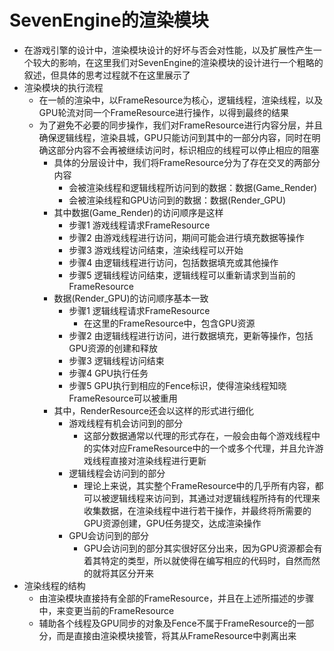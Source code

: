 # SevenEngine的渲染模块
* 在游戏引擎的设计中，渲染模块设计的好坏与否会对性能，以及扩展性产生一个较大的影响，在这里我们对SevenEngine的渲染模块的设计进行一个粗略的叙述，但具体的思考过程就不在这里展示了
* 渲染模块的执行流程
    * 在一帧的渲染中，以FrameResource为核心，逻辑线程，渲染线程，以及GPU轮流对同一个FrameResource进行操作，以得到最终的结果
    * 为了避免不必要的同步操作，我们对FrameResource进行内容分层，并且确保逻辑线程，渲染县城，GPU只能访问到其中的一部分内容，同时在明确这部分内容不会再被继续访问时，标识相应的线程可以停止相应的阻塞
        * 具体的分层设计中，我们将FrameResource分为了存在交叉的两部分内容
            * 会被渲染线程和逻辑线程所访问到的数据：数据(Game_Render)
            * 会被渲染线程和GPU访问到的数据：数据(Render_GPU)
        * 其中数据(Game_Render)的访问顺序是这样
            * 步骤1 游戏线程请求FrameResource
            * 步骤2 由游戏线程进行访问，期间可能会进行填充数据等操作
            * 步骤3 游戏线程访问结束，渲染线程可以开始
            * 步骤4 由逻辑线程进行访问，包括数据填充或其他操作
            * 步骤5 逻辑线程访问结束，逻辑线程可以重新请求到当前的FrameResource
        * 数据(Render_GPU)的访问顺序基本一致
            * 步骤1 逻辑线程请求FrameResource 
                * 在这里的FrameResource中，包含GPU资源
            * 步骤2 由逻辑线程进行访问，进行数据填充，更新等操作，包括GPU资源的创建和释放
            * 步骤3 逻辑线程访问结束
            * 步骤4 GPU执行任务
            * 步骤5 GPU执行到相应的Fence标识，使得渲染线程知晓FrameResource可以被重用
        * 其中，RenderResource还会以这样的形式进行细化
            * 游戏线程有机会访问到的部分
                * 这部分数据通常以代理的形式存在，一般会由每个游戏线程中的实体对应FrameResource中的一个或多个代理，并且允许游戏线程直接对渲染线程进行更新
            * 逻辑线程会访问到的部分
                * 理论上来说，其实整个FrameResource中的几乎所有内容，都可以被逻辑线程来访问到，其通过对逻辑线程所持有的代理来收集数据，在渲染线程中进行若干操作，并最终将所需要的GPU资源创建，GPU任务提交，达成渲染操作
            * GPU会访问到的部分
                * GPU会访问到的部分其实很好区分出来，因为GPU资源都会有着其特定的类型，所以就使得在编写相应的代码时，自然而然的就将其区分开来
* 渲染线程的结构
    * 由渲染模块直接持有全部的FrameResource，并且在上述所描述的步骤中，来变更当前的FrameResource
    * 辅助各个线程及GPU同步的对象及Fence不属于FrameResource的一部分，而是直接由渲染模块接管，将其从FrameResource中剥离出来
